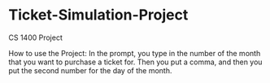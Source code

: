 # Ticket-Simulation-Project
CS 1400 Project

How to use the Project: In the prompt, you type in the number of the month that you want to purchase a ticket for. Then you put a comma, and then you put the second number for the day of the month.